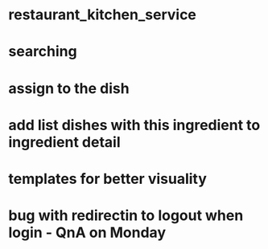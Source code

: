 ﻿# restaurant_kitchen_service

# searching
# assign to the dish
# add list dishes with this ingredient to ingredient detail
# templates for better visuality
# bug with redirectin to logout when login - QnA on Monday
